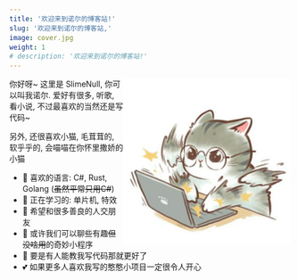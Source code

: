 ```yaml
---
title: '欢迎来到诺尔的博客站!'
slug: '欢迎来到诺尔的博客站,'
image: cover.jpg
weight: 1
# description: '欢迎来到诺尔的博客站!'
---
```


<img width="300" align="right" src="https://github.com/SlimeNull/SlimeNull/raw/main/img/coding_cat.jpeg"/>

你好呀~ 这里是 SlimeNull, 你可以叫我诺尔. 爱好有很多, 听歌, 看小说, 不过最喜欢的当然还是写代码~

另外, 还很喜欢小猫, 毛茸茸的, 软乎乎的, 会喵喵在你怀里撒娇的小猫

- 🌱 喜欢的语言: C#, Rust, Golang (~~虽然平常只用C#~~)
- 🔭 正在学习的: 单片机, 特效
- 👯 希望和很多善良的人交朋友
- 💬 或许我们可以聊些有趣~~但没啥用~~的奇妙小程序
- 🤔 要是有人能教我写代码那就更好了
- 💕 如果更多人喜欢我写的憨憨小项目一定很令人开心